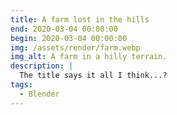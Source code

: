```yaml
---
title: A farm lost in the hills
end: 2020-03-04 00:00:00
begin: 2020-03-04 00:00:00
img: /assets/render/farm.webp
img_alt: A farm in a hilly terrain.
description: |
  The title says it all I think...?
tags:
  - Blender
---
```

